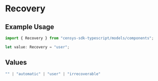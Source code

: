 # Recovery

## Example Usage

```typescript
import { Recovery } from "censys-sdk-typescript/models/components";

let value: Recovery = "user";
```

## Values

```typescript
"" | "automatic" | "user" | "irrecoverable"
```